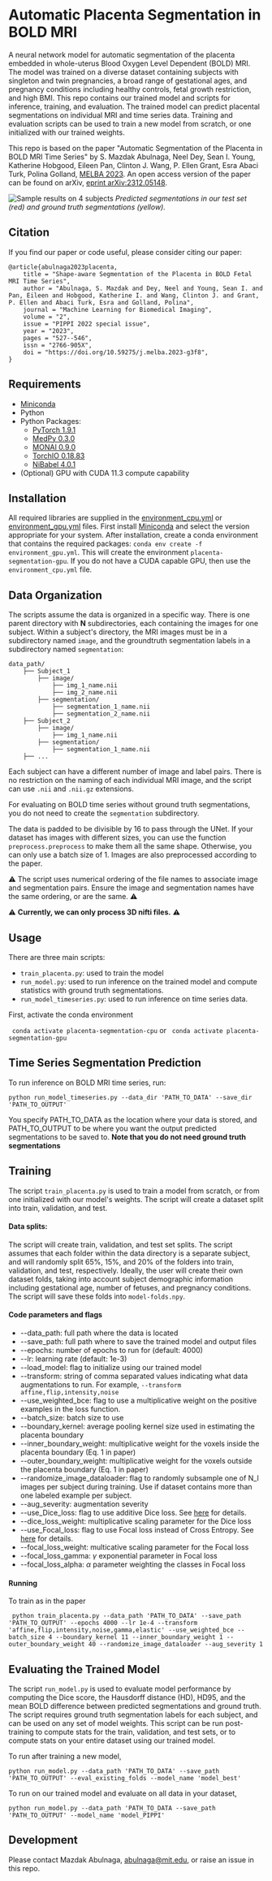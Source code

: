 # Automatic Placenta Segmentation in BOLD MRI
A neural network model for automatic segmentation of the placenta embedded in whole-uterus Blood Oxygen Level Dependent (BOLD) MRI. The model was trained on a diverse dataset containing subjects with singleton and twin pregnancies, a broad range of gestational ages, and pregnancy conditions including healthy controls, fetal growth restriction, and high BMI. This repo contains our trained model and scripts for inference, training, and evaluation. The trained model can predict placental segmentations on individual MRI and time series data. Training and evaluation scripts can be used to train a new model from scratch, or one initialized with our trained weights. 

This repo is based on the paper "Automatic Segmentation of the Placenta in BOLD MRI Time Series" by S. Mazdak Abulnaga, Neel Dey, Sean I. Young, Katherine Hobgood, Eileen Pan, Clinton J. Wang, P. Ellen Grant, Esra Abaci Turk, Polina Golland, [MELBA 2023](https://www.melba-journal.org/papers/2023:017.html). An open access version of the paper can be found on arXiv, [eprint arXiv:2312.05148](https://arxiv.org/abs/2312.05148).

![Sample results on 4 subjects](https://github.com/mabulnaga/automatic-placenta-segmentation/blob/main/teaser_github.png)
*Predicted segmentations in our test set (red) and ground truth segmentations (yellow).*

## Citation
If you find our paper or code useful, please consider citing our paper: 
```
@article{abulnaga2023placenta,
    title = "Shape-aware Segmentation of the Placenta in BOLD Fetal MRI Time Series",
    author = "Abulnaga, S. Mazdak and Dey, Neel and Young, Sean I. and Pan, Eileen and Hobgood, Katherine I. and Wang, Clinton J. and Grant, P. Ellen and Abaci Turk, Esra and Golland, Polina",
    journal = "Machine Learning for Biomedical Imaging",
    volume = "2",
    issue = "PIPPI 2022 special issue",
    year = "2023",
    pages = "527--546",
    issn = "2766-905X",
    doi = "https://doi.org/10.59275/j.melba.2023-g3f8",
}
```

## Requirements
- [Miniconda](https://docs.conda.io/en/latest/miniconda.html)
- Python
- Python Packages:
    - [PyTorch 1.9.1](https://pytorch.org/)
    - [MedPy 0.3.0](https://pypi.org/project/MedPy/)
    - [MONAI 0.9.0](https://monai.io/)
    - [TorchIO 0.18.83](https://torchio.readthedocs.io/)
    - [NiBabel 4.0.1](https://nipy.org/nibabel/)
- (Optional) GPU with CUDA 11.3 compute capability

## Installation
All required libraries are supplied in the [environment_cpu.yml](https://github.com/mabulnaga/placenta-segmentation-release/blob/master/environment_cpu.yml) or [environment_gpu.yml](https://github.com/mabulnaga/placenta-segmentation-release/blob/master/environment_gpu.yml) files. 
First install [Miniconda](https://docs.conda.io/en/latest/miniconda.html) and select the version appropriate for your system. After installation, create a conda environment that contains the required packages:
``` conda env create -f environment_gpu.yml ```. This will create the environment ```placenta-segmentation-gpu```. If you do not have a CUDA capable GPU, then use the ```environment_cpu.yml``` file.

## Data Organization ##
The scripts assume the data is organized in a specific way. There is one parent directory with **N** subdirectories, each containing the images for one subject.
Within a subject's directory, the MRI images must be in a subdirectory named ``image``, and the groundtruth segmentation labels in a subdirectory named ``segmentation``:
```
data_path/
    ├── Subject_1
        ├── image/
            ├── img_1_name.nii
            ├── img_2_name.nii
        ├── segmentation/
            ├── segmentation_1_name.nii
            ├── segmentation_2_name.nii
    ├── Subject_2
        ├── image/
            ├── img_1_name.nii
        ├── segmentation/
            ├── segmentation_1_name.nii
    ├── ...
 ```   
 Each subject can have a different number of image and label pairs. There is no restriction on the naming of each individual MRI image, and the script can use ``.nii`` and ``.nii.gz`` extensions. 
 
  For evaluating on BOLD time series without ground truth segmentations, you do not need to create the ``segmentation`` subdirectory.
 
 The data is padded to be divisible by 16 to pass through the UNet. If your dataset has images with different sizes, you can use the function ``preprocess.preprocess`` to make them all the same shape. Otherwise, you can only use a batch size of 1. Images are also preprocessed according to the paper. 
 
 :warning: The script uses numerical ordering 
 of the file names to associate image and segmentation pairs. Ensure the image and segmentation names have the same ordering, or are the same. :warning:
  
 :warning: **Currently, we can only process 3D nifti files.** :warning:

## Usage
There are three main scripts:
- ```train_placenta.py```: used to train the model
- ```run_model.py```: used to run inference on the trained model and compute statistics with ground truth segmentations.
- ```run_model_timeseries.py```: used to run inference on time series data.

First, activate the conda environment

``` conda activate placenta-segmentation-cpu``` or ``` conda activate placenta-segmentation-gpu```

## Time Series Segmentation Prediction

To run inference on BOLD MRI time series, run:

``` python run_model_timeseries.py --data_dir 'PATH_TO_DATA' --save_dir 'PATH_TO_OUTPUT' ```

You specify PATH_TO_DATA as the location where your data is stored, and PATH_TO_OUTPUT to be where you want the output predicted segmentations to be saved to. **Note that you do not need ground truth segmentations**

## Training
The script ```train_placenta.py``` is used to train a model from scratch, or from one initialized with our model's weights. The script will create a dataset split into train, validation, and test.

#### Data splits:
The script will create train, validation, and test set splits. The script assumes that each folder within the data directory is a separate subject, and will randomly split 65%, 15%, and 20% of the folders into train, validation, and test, respectively. Ideally, the user will create their own dataset folds, taking into account subject demographic information including gestational age, number of fetuses, and pregnancy conditions. The script will save these folds into ```model-folds.npy```.

#### Code parameters and flags
- --data_path: full path where the data is located
- --save_path: full path where to save the trained model and output files
- --epochs: number of epochs to run for (default: 4000)
- --lr: learning rate (default: 1e-3)
- --load_model: flag to initialize using our trained model
- --transform: string of comma separated values indicating what data augmentations to run. For example, ```--transform affine,flip,intensity,noise```
- --use_weighted_bce: flag to use a multiplicative weight on the positive examples in the loss function.
- --batch_size: batch size to use
- --boundary_kernel: average pooling kernel size used in estimating the placenta boundary
- --inner_boundary_weight: multiplicative weight for the voxels inside the placenta boundary (Eq. 1 in paper)
- --outer_boundary_weight: multiplicative weight for the voxels outside the placenta boundary (Eq. 1 in paper)
- --randomize_image_dataloader: flag to randomly subsample one of N_l images per subject during training. Use if dataset contains more than one labeled example per subject.
- --aug_severity: augmentation severity 
- --use_Dice_loss: flag to use additive Dice loss. See [here](https://docs.monai.io/en/stable/losses.html#diceloss) for details.
- --dice_loss_weight: multiplicative scaling parameter for the Dice loss
- --use_Focal_loss: flag to use Focal loss instead of Cross Entropy. See [here](https://docs.monai.io/en/stable/losses.html#focalloss) for details.
- --focal_loss_weight: multicative scaling parameter for the Focal loss
- --focal_loss_gamma: $\gamma$ exponential parameter in Focal loss
- --focal_loss_alpha: $\alpha$ parameter weighting the classes in Focal loss

#### Running 
To train as in the paper

``` python train_placenta.py --data_path 'PATH_TO_DATA' --save_path 'PATH_TO_OUTPUT' --epochs 4000 --lr 1e-4 --transform 'affine,flip,intensity,noise,gamma,elastic' --use_weighted_bce --batch_size 4 --boundary_kernel 11 --inner_boundary_weight 1 --outer_boundary_weight 40 --randomize_image_dataloader --aug_severity 1```

## Evaluating the Trained Model
The script ``run_model.py`` is used to evaluate model performance by computing the Dice score, the Hausdorff distance (HD), HD95, and the mean BOLD difference between predicted segmentations and ground truth. The script requires ground truth segmentation labels for each subject, and can be used on any set of model weights. This script can be run post-training to compute stats for the train, validation, and test sets, or to compute stats on your entire dataset using our trained model.

To run after training a new model,

``` python run_model.py --data_path 'PATH_TO_DATA' --save_path 'PATH_TO_OUTPUT' --eval_existing_folds --model_name 'model_best' ```


To run on our trained model and evaluate on all data in your dataset,

``` python run_model.py --data_path 'PATH_TO_DATA --save_path 'PATH_TO_OUTPUT' --model_name 'model_PIPPI' ```



## Development
Please contact Mazdak Abulnaga, abulnaga@mit.edu, or raise an issue in this repo.


